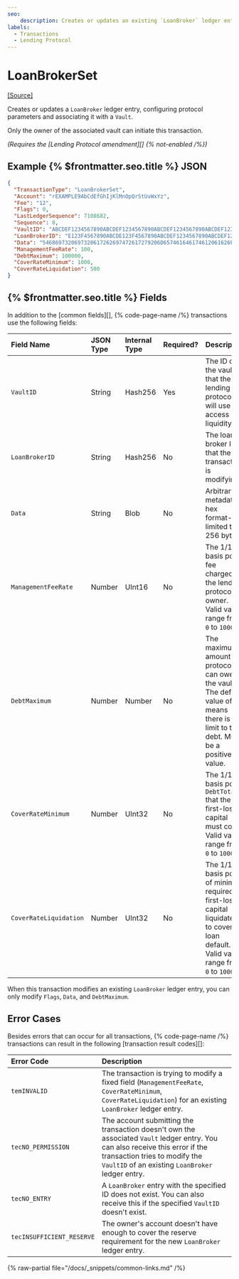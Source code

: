 ```yaml
---
seo:
    description: Creates or updates an existing `LoanBroker` ledger entry.
labels:
  - Transactions
  - Lending Protocol
---
```

# LoanBrokerSet
[[Source]](https://github.com/XRPLF/rippled/blob/ximinez/lending-XLS-66/src/xrpld/app/tx/detail/LoanBrokerSet.cpp "Source")

Creates or updates a `LoanBroker` ledger entry, configuring protocol parameters and associating it with a `Vault`.

Only the owner of the associated vault can initiate this transaction.

_(Requires the [Lending Protocol amendment][] {% not-enabled /%})_

## Example {% $frontmatter.seo.title %} JSON

```json
{
  "TransactionType": "LoanBrokerSet",
  "Account": "rEXAMPLE9AbCdEfGhIjKlMnOpQrStUvWxYz",
  "Fee": "12",
  "Flags": 0,
  "LastLedgerSequence": 7108682,
  "Sequence": 8,
  "VaultID": "ABCDEF1234567890ABCDEF1234567890ABCDEF1234567890ABCDEF1234567890",
  "LoanBrokerID": "E123F4567890ABCDE123F4567890ABCDEF1234567890ABCDEF1234567890ABCD",
  "Data": "5468697320697320617262697472617279206D657461646174612061626F757420746865206C6F616E62726F6B65722E",
  "ManagementFeeRate": 100,
  "DebtMaximum": 100000,
  "CoverRateMinimum": 1000,
  "CoverRateLiquidation": 500
}
```

## {% $frontmatter.seo.title %} Fields

In addition to the [common fields][], {% code-page-name /%} transactions use the following fields:

| Field Name             | JSON Type | Internal Type | Required? | Description |
|:-----------------------|:----------|:--------------|:----------|:------------|
| `VaultID`              | String    | Hash256       | Yes       | The ID of the vault that the lending protocol will use to access liquidity. |
| `LoanBrokerID`         | String    | Hash256       | No        | The loan broker ID that the transaction is modifying. |
| `Data`                 | String    | Blob          | No        | Arbitrary metadata in hex format--limited to 256 bytes. |
| `ManagementFeeRate`    | Number    | UInt16        | No        | The 1/10th basis point fee charged by the lending protocol owner. Valid values range from `0` to `10000`. |
| `DebtMaximum`          | Number    | Number        | No        | The maximum amount the protocol can owe the vault. The default value of `0` means there is no limit to the debt. Must be a positive value. |
| `CoverRateMinimum`     | Number    | UInt32        | No        | The 1/10th basis point `DebtTotal` that the first-loss capital must cover. Valid values range from `0` to `100000`. |
| `CoverRateLiquidation` | Number    | UInt32        | No        | The 1/10th basis point of minimum required first-loss capital liquidated to cover a loan default. Valid values range from `0` to `100000`. |

When this transaction modifies an existing `LoanBroker` ledger entry, you can only modify `Flags`, `Data`, and `DebtMaximum`.


## Error Cases

Besides errors that can occur for all transactions, {% code-page-name /%} transactions can result in the following [transaction result codes][]:

| Error Code                | Description                        |
|:--------------------------|:-----------------------------------|
| `temINVALID`              | The transaction is trying to modify a fixed field (`ManagementFeeRate`, `CoverRateMinimum`, `CoverRateLiquidation`) for an existing `LoanBroker` ledger entry. |
| `tecNO_PERMISSION`        | The account submitting the transaction doesn't own the associated `Vault` ledger entry. You can also receive this error if the transaction tries to modify the `VaultID` of an existing `LoanBroker` ledger entry. |
| `tecNO_ENTRY`             | A `LoanBroker` entry with the specified ID does not exist. You can also receive this if the specified `VaultID` doesn't exist. |
| `tecINSUFFICIENT_RESERVE` | The owner's account doesn't have enough to cover the reserve requirement for the new `LoanBroker` ledger entry. |

{% raw-partial file="/docs/_snippets/common-links.md" /%}
